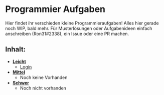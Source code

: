 # Programmier Aufgaben
  
  Hier findet ihr verschieden kleine Programmieraufgaben!
  Alles hier gerade noch WIP, bald mehr.
  Für Musterlösungen oder Aufgabenideen einfach anschreiben (Ron31#2338), ein Issue oder eine PR machen.

## Inhalt:
- [**Leicht**](aufgaben-leicht/)
  - [Login](aufgaben-leicht/aufgabe01)
- [**Mittel**](aufgaben-mittel/)
  - Noch keine Vorhanden
- [**Schwer**](aufgaben-schwer/)
  - Noch nicht vorhanden
